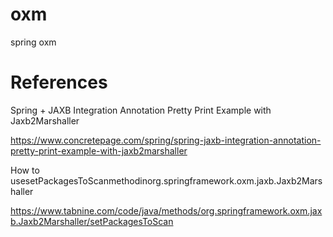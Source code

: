 # oxm
spring oxm

# References

Spring + JAXB Integration Annotation Pretty Print Example with Jaxb2Marshaller

https://www.concretepage.com/spring/spring-jaxb-integration-annotation-pretty-print-example-with-jaxb2marshaller

How to usesetPackagesToScanmethodinorg.springframework.oxm.jaxb.Jaxb2Marshaller

https://www.tabnine.com/code/java/methods/org.springframework.oxm.jaxb.Jaxb2Marshaller/setPackagesToScan
